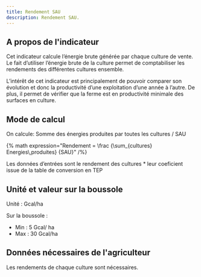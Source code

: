 ```yaml
---
title: Rendement SAU
description: Rendement SAU.
---
```

## A propos de l'indicateur
Cet indicateur calcule l’énergie brute générée par chaque culture de vente. Le fait d’utiliser l’énergie brute de la culture permet de comptabiliser les rendements des différentes cultures ensemble. 

L’intérêt de cet indicateur est principalement de pouvoir comparer son évolution et donc la productivité d’une exploitation d’une année à l’autre. De plus, il permet de vérifier que la ferme est en productivité minimale des surfaces en culture.

## Mode de calcul

On calcule: Somme des énergies produites par toutes les cultures / SAU

{% math expression="Rendement = \\frac {\\sum_{cultures} Energies\\,produites} {SAU}" /%}

Les données d’entrées sont le rendement des cultures \* leur coeficient issue de la table de conversion en TEP


## Unité et valeur sur la boussole

Unité : Gcal/ha

Sur la boussole : 
- Min : 5 Gcal/ ha 
- Max : 30 Gcal/ha 

## Données nécessaires de l'agriculteur

Les rendements de chaque culture sont nécessaires.



